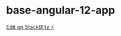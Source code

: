 # base-angular-12-app

[Edit on StackBlitz ⚡️](https://stackblitz.com/edit/base-angular-12-app-vnp2zr)